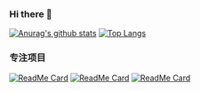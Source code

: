 ### Hi there 👋

<!--
**keepgoingwm/keepgoingwm** is a ✨ _special_ ✨ repository because its `README.md` (this file) appears on your GitHub profile.

Here are some ideas to get you started:

- 🔭 I’m currently working on ...
- 🌱 I’m currently learning ...
- 👯 I’m looking to collaborate on ...
- 🤔 I’m looking for help with ...
- 💬 Ask me about ...
- 📫 How to reach me: ...
- 😄 Pronouns: ...
- ⚡ Fun fact: ...
-->

[![Anurag's github stats](https://github-readme-stats.vercel.app/api?username=keepgoingwm)](https://github.com/anuraghazra/github-readme-stats)
[![Top Langs](https://github-readme-stats.vercel.app/api/top-langs/?username=keepgoingwm)](https://github.com/anuraghazra/github-readme-stats)

### 专注项目

[![ReadMe Card](https://github-readme-stats.vercel.app/api/pin/?username=keepgoingwm&repo=code-tell-you-javascript)](https://github.com/anuraghazra/github-readme-stats)
[![ReadMe Card](https://github-readme-stats.vercel.app/api/pin/?username=keepgoingwm&repo=330-seconds-of-code-cn)](https://github.com/anuraghazra/github-readme-stats)
[![ReadMe Card](https://github-readme-stats.vercel.app/api/pin/?username=keepgoingwm&repo=koa-route-schema)](https://github.com/anuraghazra/github-readme-stats)
